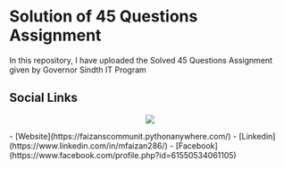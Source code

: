 
# Solution of 45 Questions Assignment 

In this repository, I have uploaded the Solved 45 Questions Assignment given by Governor Sindth IT Program




## Social Links
<p align="center">
  <a href="https://skillicons.dev">
    <img src="https://skillicons.dev/icons?i=git,kubernetes,docker,c,vim" />
  </a>
</p>
 - [Website](https://faizanscommunit.pythonanywhere.com/)
 - [Linkedin](https://www.linkedin.com/in/mfaizan286/)
 - [Facebook](https://www.facebook.com/profile.php?id=61550534061105)

